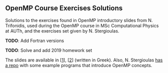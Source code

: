 ## OpenMP Course Exercises Solutions

Solutions to the exercises found in OpenMP introductory slides from N. Trifonidis,
used during the OpenMP course in MSc Computational Physics at AUTh,
and the exercises set given by N. Stergioulas.

**TODO**: Add Fortran versions

**TODO**: Solve and add 2019 homework set

The slides are available in [[1]], [[2]] (written in Greek).
Also, N. Stergioulas [has a repo][niksterg-openmp-course] with some example programs that introduce OpenMP concepts.

[1]: https://www.astro.auth.gr/~niksterg/courses/progtools/1-OpenMP-tutorial.pdf
[2]: https://www.astro.auth.gr/~niksterg/courses/progtools/2-OpenMP-tutorial.pdf
[niksterg-openmp-course]: https://github.com/niksterg/openmp-course
